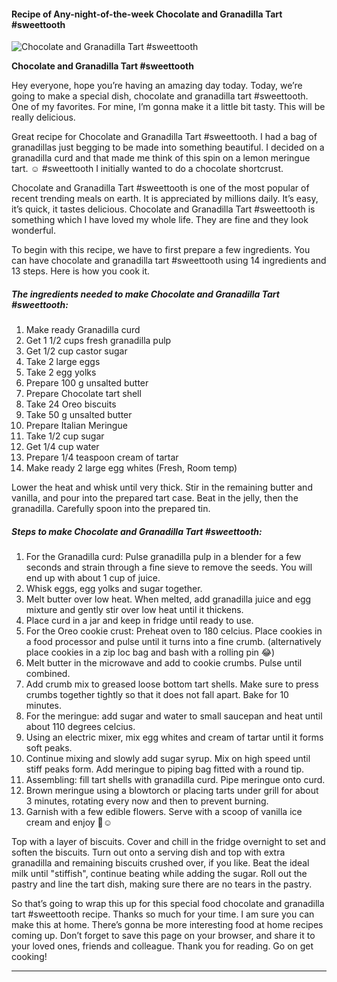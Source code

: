             

#### Recipe of Any-night-of-the-week Chocolate and Granadilla Tart #sweettooth

![Chocolate and Granadilla Tart #sweettooth](https://img-global.cpcdn.com/recipes/18b4d17eb6c21672/751x532cq70/chocolate-and-granadilla-tart-sweettooth-recipe-main-photo.jpg)

**Chocolate and Granadilla Tart #sweettooth**

Hey everyone, hope you’re having an amazing day today. Today, we’re going to make a special dish, chocolate and granadilla tart #sweettooth. One of my favorites. For mine, I’m gonna make it a little bit tasty. This will be really delicious.

Great recipe for Chocolate and Granadilla Tart #sweettooth. I had a bag of granadillas just begging to be made into something beautiful. I decided on a granadilla curd and that made me think of this spin on a lemon meringue tart. ☺️ #sweettooth I initially wanted to do a chocolate shortcrust.

Chocolate and Granadilla Tart #sweettooth is one of the most popular of recent trending meals on earth. It is appreciated by millions daily. It’s easy, it’s quick, it tastes delicious. Chocolate and Granadilla Tart #sweettooth is something which I have loved my whole life. They are fine and they look wonderful.

To begin with this recipe, we have to first prepare a few ingredients. You can have chocolate and granadilla tart #sweettooth using 14 ingredients and 13 steps. Here is how you cook it.

##### The ingredients needed to make Chocolate and Granadilla Tart #sweettooth:

1.  Make ready Granadilla curd
2.  Get 1 1/2 cups fresh granadilla pulp
3.  Get 1/2 cup castor sugar
4.  Take 2 large eggs
5.  Take 2 egg yolks
6.  Prepare 100 g unsalted butter
7.  Prepare Chocolate tart shell
8.  Take 24 Oreo biscuits
9.  Take 50 g unsalted butter
10.  Prepare Italian Meringue
11.  Take 1/2 cup sugar
12.  Get 1/4 cup water
13.  Prepare 1/4 teaspoon cream of tartar
14.  Make ready 2 large egg whites (Fresh, Room temp)

Lower the heat and whisk until very thick. Stir in the remaining butter and vanilla, and pour into the prepared tart case. Beat in the jelly, then the granadilla. Carefully spoon into the prepared tin.

##### Steps to make Chocolate and Granadilla Tart #sweettooth:

1.  For the Granadilla curd: Pulse granadilla pulp in a blender for a few seconds and strain through a fine sieve to remove the seeds. You will end up with about 1 cup of juice.
2.  Whisk eggs, egg yolks and sugar together.
3.  Melt butter over low heat. When melted, add granadilla juice and egg mixture and gently stir over low heat until it thickens.
4.  Place curd in a jar and keep in fridge until ready to use.
5.  For the Oreo cookie crust: Preheat oven to 180 celcius. Place cookies in a food processor and pulse until it turns into a fine crumb. (alternatively place cookies in a zip loc bag and bash with a rolling pin 😂)
6.  Melt butter in the microwave and add to cookie crumbs. Pulse until combined.
7.  Add crumb mix to greased loose bottom tart shells. Make sure to press crumbs together tightly so that it does not fall apart. Bake for 10 minutes.
8.  For the meringue: add sugar and water to small saucepan and heat until about 110 degrees celcius.
9.  Using an electric mixer, mix egg whites and cream of tartar until it forms soft peaks.
10.  Continue mixing and slowly add sugar syrup. Mix on high speed until stiff peaks form. Add meringue to piping bag fitted with a round tip.
11.  Assembling: fill tart shells with granadilla curd. Pipe meringue onto curd.
12.  Brown meringue using a blowtorch or placing tarts under grill for about 3 minutes, rotating every now and then to prevent burning.
13.  Garnish with a few edible flowers. Serve with a scoop of vanilla ice cream and enjoy 🥰☺️

Top with a layer of biscuits. Cover and chill in the fridge overnight to set and soften the biscuits. Turn out onto a serving dish and top with extra granadilla and remaining biscuits crushed over, if you like. Beat the ideal milk until "stiffish", continue beating while adding the sugar. Roll out the pastry and line the tart dish, making sure there are no tears in the pastry.

So that’s going to wrap this up for this special food chocolate and granadilla tart #sweettooth recipe. Thanks so much for your time. I am sure you can make this at home. There’s gonna be more interesting food at home recipes coming up. Don’t forget to save this page on your browser, and share it to your loved ones, friends and colleague. Thank you for reading. Go on get cooking!

* * *